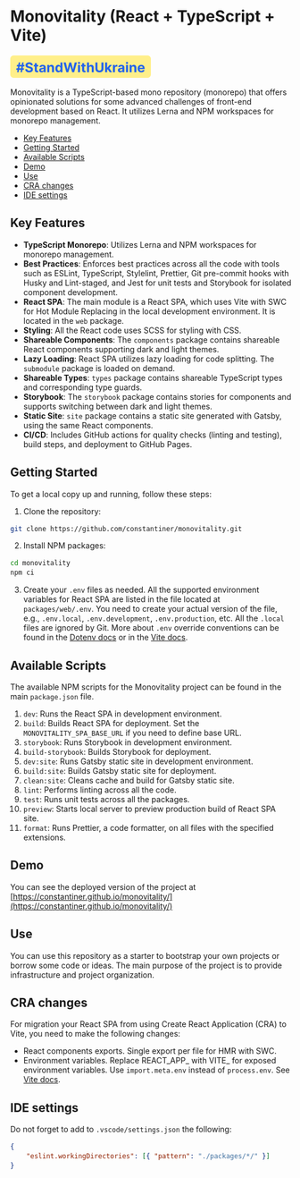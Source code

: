 # Monovitality (React + TypeScript + Vite)<!-- omit in toc -->

[![Stand With Ukraine](https://raw.githubusercontent.com/vshymanskyy/StandWithUkraine/main/badges/StandWithUkraine.svg)](https://stand-with-ukraine.pp.ua)

Monovitality is a TypeScript-based mono repository (monorepo) that offers opinionated solutions for some advanced challenges of front-end development based on React. It utilizes Lerna and NPM workspaces for monorepo management.

- [Key Features](#key-features)
- [Getting Started](#getting-started)
- [Available Scripts](#available-scripts)
- [Demo](#demo)
- [Use](#use)
- [CRA changes](#cra-changes)
- [IDE settings](#ide-settings)

## Key Features

- **TypeScript Monorepo**: Utilizes Lerna and NPM workspaces for monorepo management.
- **Best Practices**: Enforces best practices across all the code with tools such as ESLint, TypeScript, Stylelint, Prettier, Git pre-commit hooks with Husky and Lint-staged, and Jest for unit tests and Storybook for isolated component development.
- **React SPA**: The main module is a React SPA, which uses Vite with SWC for Hot Module Replacing in the local development environment. It is located in the `web` package.
- **Styling**: All the React code uses SCSS for styling with CSS.
- **Shareable Components**: The `components` package contains shareable React components supporting dark and light themes.
- **Lazy Loading**: React SPA utilizes lazy loading for code splitting. The `submodule` package is loaded on demand.
- **Shareable Types**: `types` package contains shareable TypeScript types and corresponding type guards.
- **Storybook**: The `storybook` package contains stories for components and supports switching between dark and light themes.
- **Static Site**: `site` package contains a static site generated with Gatsby, using the same React components.
- **CI/CD**: Includes GitHub actions for quality checks (linting and testing), build steps, and deployment to GitHub Pages.

## Getting Started

To get a local copy up and running, follow these steps:

1. Clone the repository:

```bash
git clone https://github.com/constantiner/monovitality.git
```

2. Install NPM packages:

```bash
cd monovitality
npm ci
```

3. Create your `.env` files as needed. All the supported environment variables for React SPA are listed in the file located at `packages/web/.env`. You need to create your actual version of the file, e.g., `.env.local`, `.env.development`, `.env.production`, etc. All the `.local` files are ignored by Git. More about `.env` override conventions can be found in the [Dotenv docs](https://github.com/bkeepers/dotenv) or in the [Vite docs](https://vitejs.dev/guide/env-and-mode.html#env-files).

## Available Scripts

The available NPM scripts for the Monovitality project can be found in the main `package.json` file.

1. `dev`: Runs the React SPA in development environment.
2. `build`: Builds React SPA for deployment. Set the `MONOVITALITY_SPA_BASE_URL` if you need to define base URL.
3. `storybook`: Runs Storybook in development environment.
4. `build-storybook`: Builds Storybook for deployment.
5. `dev:site`: Runs Gatsby static site in development environment.
6. `build:site`: Builds Gatsby static site for deployment.
7. `clean:site`: Cleans cache and build for Gatsby static site.
8. `lint`: Performs linting across all the code.
9.  `test`: Runs unit tests across all the packages.
10. `preview`: Starts local server to preview production build of React SPA site.
11. `format`: Runs Prettier, a code formatter, on all files with the specified extensions.

## Demo

You can see the deployed version of the project at [https://constantiner.github.io/monovitality/](https://constantiner.github.io/monovitality/)

## Use

You can use this repository as a starter to bootstrap your own projects or borrow some code or ideas. The main purpose of the project is to provide infrastructure and project organization.

## CRA changes

For migration your React SPA from using Create React Application (CRA) to Vite, you need to make the following changes:

- React components exports. Single export per file for HMR with SWC.
- Environment variables. Replace REACT_APP_ with VITE_ for exposed environment variables. Use `import.meta.env` instead of `process.env`. See [Vite docs](https://vitejs.dev/guide/env-and-mode.html#env-variables).

## IDE settings

Do not forget to add to `.vscode/settings.json` the following:

```json
{
    "eslint.workingDirectories": [{ "pattern": "./packages/*/" }]
}
```
